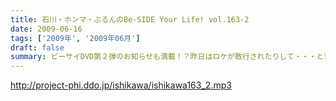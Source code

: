 ```yaml
---
title: 石川・ホンマ・ぶるんのBe-SIDE Your Life! vol.163-2
date: 2009-06-16
tags: ['2009年', '2009年06月']
draft: false
summary: ビーサイDVD第２弾のお知らせも満載！？昨日はロケが敢行されたりして・・・と音声配信のみならぬ動きが多発しています。NAMAE
---
```


http://project-phi.ddo.jp/ishikawa/ishikawa163_2.mp3
